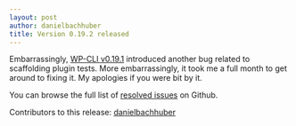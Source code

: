 ```yaml
---
layout: post
author: danielbachhuber
title: Version 0.19.2 released
---
```


Embarrassingly, [WP-CLI v0.19.1](http://wp-cli.org/blog/version-0.19.1.html) introduced another bug related to scaffolding plugin tests. More embarrassingly, it took me a full month to get around to fixing it. My apologies if you were bit by it.

You can browse the full list of [resolved issues](https://github.com/wp-cli/wp-cli/issues?milestone=31&page=1&state=closed) on Github.

Contributors to this release: [danielbachhuber](https://github.com/danielbachhuber)
